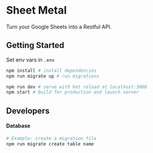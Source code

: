 # Sheet Metal

Turn your Google Sheets into a Restful API.

## Getting Started

Set env vars in `.env`

```bash
npm install # install dependencies
npm run migrate up # run migrations

npm run dev # serve with hot reload at localhost:3000
npm start # build for production and launch server
```


## Developers

#### Database

```bash
# Example: create a migration file
npm run migrate create table name

```